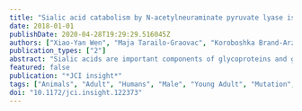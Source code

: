 ```yaml
---
title: "Sialic acid catabolism by N-acetylneuraminate pyruvate lyase is essential for muscle function"
date: 2018-01-01
publishDate: 2020-04-28T19:29:29.516045Z
authors: ["Xiao-Yan Wen", "Maja Tarailo-Graovac", "Koroboshka Brand-Arzamendi", "Anke Willems", "Bojana Rakic", "Karin Huijben", "Afitz Da Silva", "Xuefang Pan", "Suzan El-Rass", "Robin Ng", "Katheryn Selby", "Anju Mary Philip", "Junghwa Yun", "X. Cynthia Ye", "Colin J. Ross", "Anna M. Lehman", "Fokje Zijlstra", "N. Abu Bakar", "Britt Drögemöller", "Jacqueline Moreland", "Wyeth W. Wasserman", "Hilary Vallance", "Monique van Scherpenzeel", "Farhad Karbassi", "Martin Hoskings", "Udo Engelke", "Arjan de Brouwer", "Ron A. Wevers", "Alexey V. Pshezhetsky", "Clara Dm van Karnebeek", "Dirk J. Lefeber"]
publication_types: ["2"]
abstract: "Sialic acids are important components of glycoproteins and glycolipids essential for cellular communication, infection, and metastasis. The importance of sialic acid biosynthesis in human physiology is well illustrated by the severe metabolic disorders in this pathway. However, the biological role of sialic acid catabolism in humans remains unclear. Here, we present evidence that sialic acid catabolism is important for heart and skeletal muscle function and development in humans and zebrafish. In two siblings, presenting with sialuria, exercise intolerance/muscle wasting, and cardiac symptoms in the brother, compound heterozygous mutations [chr1:182775324CtextgreaterT (c.187CtextgreaterT; p.Arg63Cys) and chr1:182772897AtextgreaterG (c.133AtextgreaterG; p.Asn45Asp)] were found in the N-acetylneuraminate pyruvate lyase gene (NPL). In vitro, NPL activity and sialic acid catabolism were affected, with a cell-type-specific reduction of N-acetyl mannosamine (ManNAc). A knockdown of NPL in zebrafish resulted in severe skeletal myopathy and cardiac edema, mimicking the human phenotype. The phenotype was rescued by expression of wild-type human NPL but not by the p.Arg63Cys or p.Asn45Asp mutants. Importantly, the myopathy phenotype in zebrafish embryos was rescued by treatment with the catabolic products of NPL: N-acetyl glucosamine (GlcNAc) and ManNAc; the latter also rescuing the cardiac phenotype. In conclusion, we provide the first report to our knowledge of a human defect in sialic acid catabolism, which implicates an important role of the sialic acid catabolic pathway in mammalian muscle physiology, and suggests opportunities for monosaccharide replacement therapy in human patients."
featured: false
publication: "*JCI insight*"
tags: ["Animals", "Adult", "Humans", "Male", "Young Adult", "Mutation", "Gene Knockdown Techniques", "HEK293 Cells", "Disease Models", "Animal", "Zebrafish", "Edema", "Cardiac", "Gene Expression Regulation", "Developmental", "Genetic diseases", "Genetic Diseases", "Inborn", "Genetics", "Hexosamines", "Metabolism", "Molecular biology", "Muscle", "Skeletal", "Muscular Diseases", "N-Acetylneuraminic Acid", "Oxo-Acid-Lyases", "Sialic Acid Storage Disease", "Skeletal muscle"]
doi: "10.1172/jci.insight.122373"
---
```


